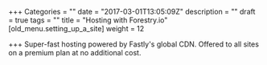 +++
Categories = ""
date = "2017-03-01T13:05:09Z"
description = ""
draft = true
tags = ""
title = "Hosting with Forestry.io"
[old_menu.setting_up_a_site]
weight = 12

+++
Super-fast hosting powered by Fastly's global CDN. Offered to all sites on a premium plan at no additional cost.
